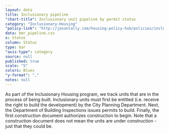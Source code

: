 ```yaml
---
layout: data
title: Inclusionary pipeline
"chart-title": Inclusionary unit pipeline by permit status
category: "Inclusionary-Housing"
"policy-link": "http://jasonlally.com/housing-policy-hub/policies/inclusionary-housing/"
data: bmr_pipeline.csv
x: Status
column: Status
type: bar
"axis-type": category
source: null
published: true
scale: "5"
colors: Blues
"y-format": ","
notes: null
---
```


As part of the Inclusionary Housing program, we track units that are in the process of being built. Inclusionary units must first be entitled (i.e. receive the right to build the development) by the City Planning Department. Next, the Department of Building Inspections issues permits to build. Finally, the first construction document authorizes construction to begin. Note that a construction document does not mean the units are under construction - just that they could be.